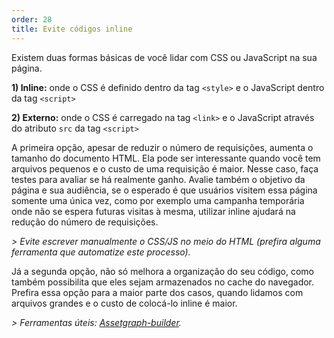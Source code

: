 ```yaml
---
order: 28
title: Evite códigos inline
---
```


Existem duas formas básicas de você lidar com CSS ou JavaScript na sua página.

**1) Inline:** onde o CSS é definido dentro da tag `<style>` e o JavaScript dentro da tag `<script>`

**2) Externo:** onde o CSS é carregado na tag `<link>` e o JavaScript através do atributo `src` da tag `<script>`

A primeira opção, apesar de reduzir o número de requisições, aumenta o tamanho do documento HTML. Ela pode ser interessante quando você tem arquivos pequenos e o custo de uma requisição é maior. Nesse caso, faça testes para avaliar se há realmente ganho. Avalie também o objetivo da página e sua audiência, se o esperado é que usuários visitem essa página somente uma única vez, como por exemplo uma campanha temporária onde não se espera futuras visitas à mesma, utilizar inline ajudará na redução do número de requisições.

*> Evite escrever manualmente o CSS/JS no meio do HTML (prefira alguma ferramenta que automatize este processo).*

Já a segunda opção, não só melhora a organização do seu código, como também possibilita que eles sejam armazenados no cache do navegador. Prefira essa opção para a maior parte dos casos, quando lidamos com arquivos grandes e o custo de colocá-lo inline é maior.

*> Ferramentas úteis: [Assetgraph-builder](https://github.com/One-com/assetgraph-builder).*